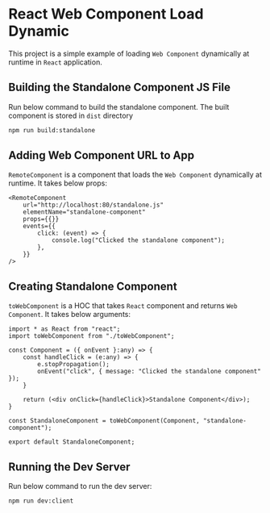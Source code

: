 # React Web Component Load Dynamic

This project is a simple example of loading `Web Component` dynamically at runtime in `React` application.

## Building the Standalone Component JS File

Run below command to build the standalone component. The built component is stored in `dist` directory

```sh
npm run build:standalone
```

## Adding Web Component URL to App

`RemoteComponent` is a component that loads the `Web Component` dynamically at runtime. It takes below props:

```tsx
<RemoteComponent
    url="http://localhost:80/standalone.js"
    elementName="standalone-component"
    props={{}}
    events={{
        click: (event) => {
            console.log("Clicked the standalone component");
        },
    }}
/>
```

## Creating Standalone Component

`toWebComponent` is a HOC that takes `React` component and returns `Web Component`. It takes below arguments:

```tsx
import * as React from "react";
import toWebComponent from "./toWebComponent";

const Component = ({ onEvent }:any) => {
    const handleClick = (e:any) => {
        e.stopPropagation();
        onEvent("click", { message: "Clicked the standalone component" });
    }

    return (<div onClick={handleClick}>Standalone Component</div>);
}

const StandaloneComponent = toWebComponent(Component, "standalone-component");

export default StandaloneComponent;
```

## Running the Dev Server

Run below command to run the dev server:

```sh
npm run dev:client
```
